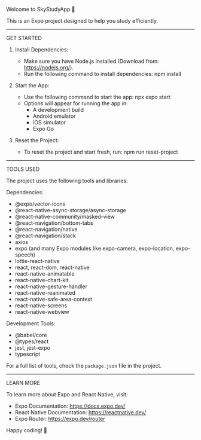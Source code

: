 Welcome to SkyStudyApp 👋

This is an Expo project designed to help you study efficiently.

--------------------------------------------------
GET STARTED

1. Install Dependencies:
   - Make sure you have Node.js installed (Download from: https://nodejs.org/).
   - Run the following command to install dependencies:
     npm install

2. Start the App:
   - Use the following command to start the app:
     npx expo start
   - Options will appear for running the app in:
     - A development build
     - Android emulator
     - iOS simulator
     - Expo Go

3. Reset the Project:
   - To reset the project and start fresh, run:
     npm run reset-project

--------------------------------------------------
TOOLS USED

The project uses the following tools and libraries:

Dependencies:
- @expo/vector-icons
- @react-native-async-storage/async-storage
- @react-native-community/masked-view
- @react-navigation/bottom-tabs
- @react-navigation/native
- @react-navigation/stack
- axios
- expo (and many Expo modules like expo-camera, expo-location, expo-speech)
- lottie-react-native
- react, react-dom, react-native
- react-native-animatable
- react-native-chart-kit
- react-native-gesture-handler
- react-native-reanimated
- react-native-safe-area-context
- react-native-screens
- react-native-webview

Development Tools:
- @babel/core
- @types/react
- jest, jest-expo
- typescript

For a full list of tools, check the `package.json` file in the project.

--------------------------------------------------
LEARN MORE

To learn more about Expo and React Native, visit:
- Expo Documentation: https://docs.expo.dev/
- React Native Documentation: https://reactnative.dev/
- Expo Router: https://expo.dev/router

Happy coding! 🎉
